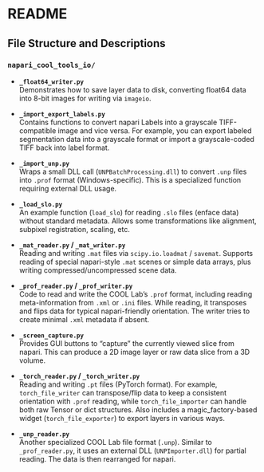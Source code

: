 # README

## File Structure and Descriptions

### `napari_cool_tools_io/`

- **`_float64_writer.py`**  
  Demonstrates how to save layer data to disk, converting float64 data into 8-bit images for writing via `imageio`.

- **`_import_export_labels.py`**  
  Contains functions to convert napari Labels into a grayscale TIFF-compatible image and vice versa. For example, you can export labeled segmentation data into a grayscale format or import a grayscale-coded TIFF back into label format.

- **`_import_unp.py`**  
  Wraps a small DLL call (`UNPBatchProcessing.dll`) to convert `.unp` files into `.prof` format (Windows-specific). This is a specialized function requiring external DLL usage.

- **`_load_slo.py`**  
  An example function (`load_slo`) for reading `.slo` files (enface data) without standard metadata. Allows some transformations like alignment, subpixel registration, scaling, etc.

- **`_mat_reader.py` / `_mat_writer.py`**  
  Reading and writing `.mat` files via `scipy.io.loadmat` / `savemat`. Supports reading of special napari-style `.mat` scenes or simple data arrays, plus writing compressed/uncompressed scene data.

- **`_prof_reader.py` / `_prof_writer.py`**  
  Code to read and write the COOL Lab’s `.prof` format, including reading meta-information from `.xml` or `.ini` files. While reading, it transposes and flips data for typical napari-friendly orientation. The writer tries to create minimal `.xml` metadata if absent.

- **`_screen_capture.py`**  
  Provides GUI buttons to “capture” the currently viewed slice from napari. This can produce a 2D image layer or raw data slice from a 3D volume.

- **`_torch_reader.py` / `_torch_writer.py`**  
  Reading and writing `.pt` files (PyTorch format). For example, `torch_file_writer` can transpose/flip data to keep a consistent orientation with `.prof` reading, while `torch_file_importer` can handle both raw Tensor or dict structures. Also includes a magic_factory-based widget (`torch_file_exporter`) to export layers in various ways.

- **`_unp_reader.py`**  
  Another specialized COOL Lab file format (`.unp`). Similar to `_prof_reader.py`, it uses an external DLL (`UNPImporter.dll`) for partial reading. The data is then rearranged for napari.


